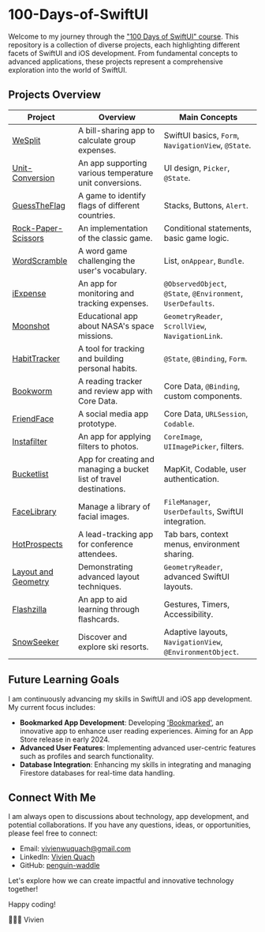 # 100-Days-of-SwiftUI

Welcome to my journey through the ["100 Days of SwiftUI" course](https://www.hackingwithswift.com/100/swiftui). This repository is a collection of diverse projects, each highlighting different facets of SwiftUI and iOS development. From fundamental concepts to advanced applications, these projects represent a comprehensive exploration into the world of SwiftUI.

## Projects Overview

| Project | Overview | Main Concepts |
|---------|----------|---------------|
| [WeSplit](https://github.com/penguin-waddle/WeSplit) | A bill-sharing app to calculate group expenses. | SwiftUI basics, `Form`, `NavigationView`, `@State`. |
| [Unit-Conversion](https://github.com/penguin-waddle/Unit-Conversion) | An app supporting various temperature unit conversions. | UI design, `Picker`, `@State`. |
| [GuessTheFlag](https://github.com/penguin-waddle/GuessTheFlag) | A game to identify flags of different countries. | Stacks, Buttons, `Alert`. |
| [Rock-Paper-Scissors](https://github.com/penguin-waddle/Rock-Paper-Scissors) | An implementation of the classic game. | Conditional statements, basic game logic. |
| [WordScramble](https://github.com/penguin-waddle/WordScramble) | A word game challenging the user's vocabulary. | List, `onAppear`, `Bundle`. |
| [iExpense](https://github.com/penguin-waddle/iExpense) | An app for monitoring and tracking expenses. | `@ObservedObject`, `@State`, `@Environment`, `UserDefaults`. |
| [Moonshot](https://github.com/penguin-waddle/Moonshot) | Educational app about NASA's space missions. | `GeometryReader`, `ScrollView`, `NavigationLink`. |
| [HabitTracker](https://github.com/penguin-waddle/HabitTracker) | A tool for tracking and building personal habits. | `@State`, `@Binding`, `Form`. |
| [Bookworm](https://github.com/penguin-waddle/Bookworm) | A reading tracker and review app with Core Data. | Core Data, `@Binding`, custom components. |
| [FriendFace](https://github.com/penguin-waddle/FriendFace) | A social media app prototype. | Core Data, `URLSession`, `Codable`. |
| [Instafilter](https://github.com/penguin-waddle/Instafilter) | An app for applying filters to photos. | `CoreImage`, `UIImagePicker`, filters. |
| [Bucketlist](https://github.com/penguin-waddle/Bucketlist) | App for creating and managing a bucket list of travel destinations. | MapKit, Codable, user authentication. |
| [FaceLibrary](https://github.com/penguin-waddle/FaceLibrary) | Manage a library of facial images. | `FileManager`, `UserDefaults`, SwiftUI integration. |
| [HotProspects](https://github.com/penguin-waddle/HotProspects) | A lead-tracking app for conference attendees. | Tab bars, context menus, environment sharing. |
| [Layout and Geometry](https://github.com/penguin-waddle/LayoutAndGeometry) | Demonstrating advanced layout techniques. | `GeometryReader`, advanced SwiftUI layouts. |
| [Flashzilla](https://github.com/penguin-waddle/Flashzilla) | An app to aid learning through flashcards. | Gestures, Timers, Accessibility. |
| [SnowSeeker](https://github.com/penguin-waddle/SnowSeeker) | Discover and explore ski resorts. | Adaptive layouts, `NavigationView`, `@EnvironmentObject`. |

## Future Learning Goals

I am continuously advancing my skills in SwiftUI and iOS app development. My current focus includes:

- **Bookmarked App Development**: Developing ['Bookmarked'](https://github.com/penguin-waddle/Bookmarked), an innovative app to enhance user reading experiences. Aiming for an App Store release in early 2024.
- **Advanced User Features**: Implementing advanced user-centric features such as profiles and search functionality.
- **Database Integration**: Enhancing my skills in integrating and managing Firestore databases for real-time data handling.

## Connect With Me

I am always open to discussions about technology, app development, and potential collaborations. If you have any questions, ideas, or opportunities, please feel free to connect:

- Email: [vivienwuquach@gmail.com](mailto:vivienwuquach@gmail.com)
- LinkedIn: [Vivien Quach](https://www.linkedin.com/in/vivienquach)
- GitHub: [penguin-waddle](https://github.com/penguin-waddle)

Let's explore how we can create impactful and innovative technology together!

Happy coding!

🐧✌🏼 Vivien

